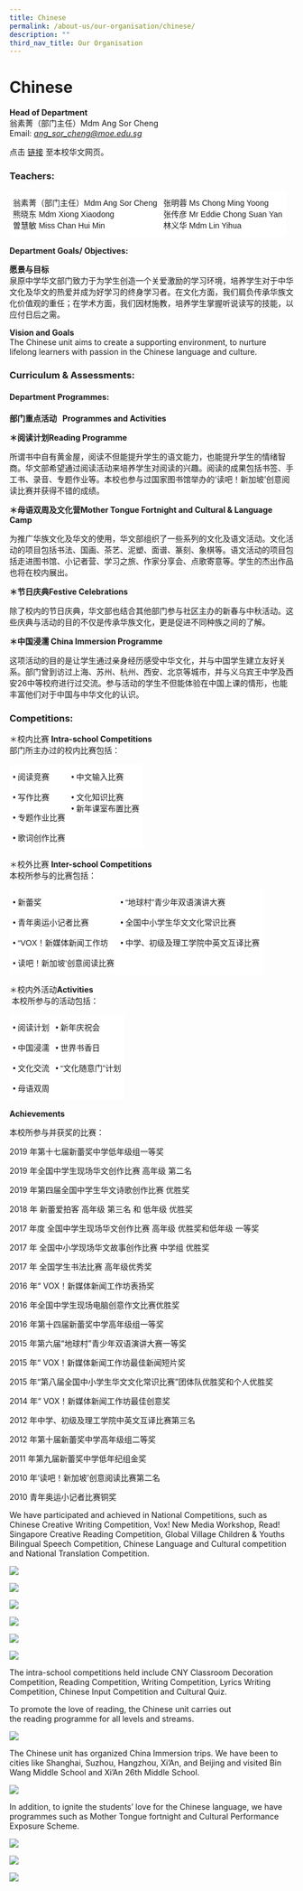 ```yaml
---
title: Chinese
permalink: /about-us/our-organisation/chinese/
description: ""
third_nav_title: Our Organisation
---
```

# **Chinese**

**Head of Department**     
翁素菁（部门主任）Mdm Ang Sor Cheng     
Email: [_ang\_sor\_cheng@moe.edu.sg_](mailto:ang_sor_cheng@moe.edu.sg)

点击 [链接](https://sfsschinese.wixsite.com/sfsscl) 至本校华文网页。  

### Teachers:

<table style="border-collapse:collapse;border-spacing:0" class="tg"><thead><tr><td style="background-color:#FFF;border-color:#ffffff;border-style:solid;border-width:1px;font-family:Arial, sans-serif;font-size:14px;overflow:hidden;padding:10px 5px;text-align:left;vertical-align:top;word-break:normal">翁素菁（部门主任）Mdm Ang Sor Cheng<br>熊晓东                 Mdm Xiong Xiaodong<br>曽慧敏                 Miss Chan Hui Min</td><td style="background-color:#FFF;border-color:#ffffff;border-style:solid;border-width:1px;font-family:Arial, sans-serif;font-size:14px;overflow:hidden;padding:10px 5px;text-align:left;vertical-align:top;word-break:normal">张明蓉      Ms Chong Ming Yoong<br>张传彦      Mr Eddie Chong Suan Yan<br>林义华      Mdm Lin Yihua </td></tr></thead></table>

**Department Goals/ Objectives:**

**愿景与目标**        
泉原中学华文部门致力于为学生创造一个关爱激励的学习环境，培养学生对于中华文化及华文的热爱并成为好学习的终身学习者。在文化方面，我们肩负传承华族文化价值观的重任；在学术方面，我们因材施教，培养学生掌握听说读写的技能，以应付日后之需。

**Vision and Goals**     
The Chinese unit aims to create a supporting environment, to nurture lifelong learners with passion in the Chinese language and culture.

  

### Curriculum & Assessments:

#### Department Programmes:

**部门重点活动   Programmes and Activities**

**＊阅读计划Reading Programme**

所谓书中自有黄金屋，阅读不但能提升学生的语文能力，也能提升学生的情绪智商。华文部希望通过阅读活动来培养学生对阅读的兴趣。阅读的成果包括书签、手工书、录音、专题作业等。本校也参与过国家图书馆举办的‘读吧！新加坡’创意阅读比赛并获得不错的成绩。

**＊母语双周及文化营Mother Tongue Fortnight and Cultural & Language Camp**

为推广华族文化及华文的使用，华文部组织了一些系列的文化及语文活动。文化活动的项目包括书法、国画、茶艺、泥塑、面谱、篆刻、象棋等。语文活动的项目包括走进图书馆、小记者营、学习之旅、作家分享会、点歌寄意等。学生的杰出作品也将在校内展出。

**＊节日庆典Festive Celebrations**

除了校内的节日庆典，华文部也结合其他部门参与社区主办的新春与中秋活动。这些庆典与活动的目的不仅是传承华族文化，更是促进不同种族之间的了解。

**＊中国浸濡 China Immersion Programme**

这项活动的目的是让学生通过亲身经历感受中华文化，并与中国学生建立友好关系。部门曾到访过上海、苏州、杭州、西安、北京等城市，并与义乌宾王中学及西安26中等校府进行过交流。参与活动的学生不但能体验在中国上课的情形，也能丰富他们对于中国与中华文化的认识。

  
### Competitions:

＊校内比赛 **Intra-school Competitions**  
部门所主办过的校内比赛包括：

<table style="border-collapse:collapse;border-spacing:0" class="tg"><thead><tr><td style="background-color:#ffffff;border-color:#ffffff;border-style:solid;border-width:1px;font-family:Arial, sans-serif;font-size:14px;overflow:hidden;padding:10px 5px;text-align:left;vertical-align:top;word-break:normal"> • 阅读竞赛<br><br> • 写作比赛<br><br> • 专题作业比赛<br><br> • 歌词创作比赛<br></td><td style="background-color:#ffffff;border-color:#ffffff;border-style:solid;border-width:1px;font-family:Arial, sans-serif;font-size:14px;overflow:hidden;padding:10px 5px;text-align:left;vertical-align:top;word-break:normal"> • 中文输入比赛<br><br> • 文化知识比赛<br> • 新年课室布置比赛<br></td></tr></thead></table>

＊校外比赛 **Inter-school Competitions**       
本校所参与的比赛包括：

<table style="border-collapse:collapse;border-spacing:0" class="tg"><thead><tr><td style="background-color:#ffffff;border-color:#ffffff;border-style:solid;border-width:1px;font-family:Arial, sans-serif;font-size:14px;overflow:hidden;padding:10px 5px;text-align:left;vertical-align:top;word-break:normal"> • 新蕾奖<br><br> • 青年奥运小记者比赛<br><br> • “VOX！新媒体新闻工作坊<br><br> • 读吧！新加坡’创意阅读比赛<br></td><td style="background-color:#ffffff;border-color:#ffffff;border-style:solid;border-width:1px;font-family:Arial, sans-serif;font-size:14px;overflow:hidden;padding:10px 5px;text-align:left;vertical-align:top;word-break:normal"> • “地球村”青少年双语演讲大赛<br><br> • 全国中小学生华文文化常识比赛<br><br> • 中学、初级及理工学院中英文互译比赛<br></td></tr></thead></table>
  
	
＊校内外活动**Activities**  
 本校所参与的活动包括：  

<table style="border-collapse:collapse;border-spacing:0" class="tg"><thead><tr><td style="background-color:#ffffff;border-color:#ffffff;border-style:solid;border-width:1px;font-family:Arial, sans-serif;font-size:14px;overflow:hidden;padding:10px 5px;text-align:left;vertical-align:top;word-break:normal"> • 阅读计划<br><br> • 中国浸濡<br><br> • 文化交流<br><br> • 母语双周<br></td><td style="background-color:#ffffff;border-color:#ffffff;border-style:solid;border-width:1px;font-family:Arial, sans-serif;font-size:14px;overflow:hidden;padding:10px 5px;text-align:left;vertical-align:top;word-break:normal"> • 新年庆祝会<br><br> • 世界书香日<br><br> • “文化随意门”计划</td></tr></thead></table>



**Achievements**

本校所参与并获奖的比赛：

2019 年第十七届新蕾奖中学低年级组一等奖

2019 年全国中学生现场华文创作比赛 高年级 第二名

2019 年第四届全国中学生华文诗歌创作比赛 优胜奖

2018 年 新蕾爱拍客 高年级 第三名 和 低年级 优胜奖

2017 年度 全国中学生现场华文创作比赛 高年级 优胜奖和低年级 一等奖

2017 年 全国中小学现场华文故事创作比赛 中学组 优胜奖

2017 年 全国学生书法比赛 高年级优秀奖

2016 年“ VOX！新媒体新闻工作坊表扬奖

2016 年全国中学生现场电脑创意作文比赛优胜奖

2016 年第十四届新蕾奖中学高年级组一等奖

2015 年第六届“地球村”青少年双语演讲大赛一等奖

2015 年“ VOX！新媒体新闻工作坊最佳新闻短片奖

2015 年“第八届全国中小学生华文文化常识比赛”团体队优胜奖和个人优胜奖

2014 年“ VOX！新媒体新闻工作坊最佳创意奖

2012 年中学、初级及理工学院中英文互译比赛第三名

2012 年第十届新蕾奖中学高年级组二等奖

2011 年第九届新蕾奖中学低年纪组金奖

2010 年‘读吧！新加坡’创意阅读比赛第二名

2010 青年奥运小记者比赛铜奖

We have participated and achieved in National Competitions, such as Chinese Creative Writing Competition, Vox! New Media Workshop, Read! Singapore Creative Reading Competition, Global Village Children & Youths Bilingual Speech Competition, Chinese Language and Cultural competition and National Translation Competition.

![](/images/CSUN2121.jpg)

![](/images/EGXU2073.jpg)

![](/images/FMEF8236.jpg)

![](/images/UBEC8909.jpg)

![](/images/DJJK6101-1.jpg)

![](/images/CL1.jpg)

The intra-school competitions held include CNY Classroom Decoration Competition, Reading Competition, Writing Competition, Lyrics Writing Competition, Chinese Input Competition and Cultural Quiz.

To promote the love of reading, the Chinese unit carries out the reading programme for all levels and streams.

![](/images/CL2.jpg)

The Chinese unit has organized China Immersion trips. We have been to cities like Shanghai, Suzhou, Hangzhou, Xi’An, and Beijing and visited Bin Wang Middle School and Xi’An 26th Middle School.

![](/images/CL3.jpg)

In addition, to ignite the students’ love for the Chinese language, we have programmes such as Mother Tongue fortnight and Cultural Performance Exposure Scheme.

![](/images/KIDV46671.jpg)

![](/images/IMG_0020.jpg)

![](/images/CL4.jpg)